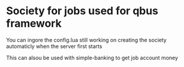 #  Society for jobs used for qbus framework

You can ingore the config.lua still working on creating the society automaticly when the server first starts

This can alsou be used with simple-banking to get job account money


